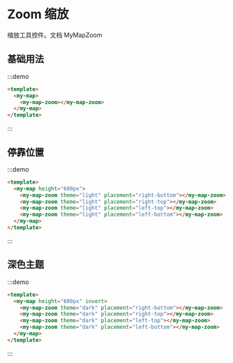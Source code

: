# Zoom 缩放

缩放工具控件。文档<api-link href="map/my-map-zoom"> MyMapZoom </api-link>

## 基础用法
:::demo
```html
<template>
  <my-map>
    <my-map-zoom></my-map-zoom>
  </my-map>
</template>
```
:::

## 停靠位置

:::demo
```html
<template>
  <my-map height="600px">
    <my-map-zoom theme="light" placement="right-bottom"></my-map-zoom>
    <my-map-zoom theme="light" placement="right-top"></my-map-zoom>
    <my-map-zoom theme="light" placement="left-top"></my-map-zoom>
    <my-map-zoom theme="light" placement="left-bottom"></my-map-zoom>
  </my-map>
</template>
```
:::


## 深色主题

:::demo
```html
<template>
  <my-map height="600px" invert>
    <my-map-zoom theme="dark" placement="right-bottom"></my-map-zoom>
    <my-map-zoom theme="dark" placement="right-top"></my-map-zoom>
    <my-map-zoom theme="dark" placement="left-top"></my-map-zoom>
    <my-map-zoom theme="dark" placement="left-bottom"></my-map-zoom>
  </my-map>
</template>
```
:::